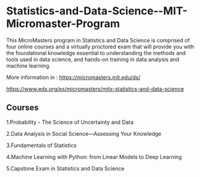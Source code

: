 # Statistics-and-Data-Science--MIT-Micromaster-Program
This MicroMasters program in Statistics and Data Science is comprised of four online courses and a virtually proctored exam that will provide you with the foundational knowledge essential to understanding the methods and tools used in data science, and hands-on training in data analysis and machine learning.

More information in :
https://micromasters.mit.edu/ds/ 

https://www.edx.org/es/micromasters/mitx-statistics-and-data-science

## Courses
1.Probability - The Science of Uncertainty and Data 

2.Data Analysis in Social Science—Assessing Your Knowledge

3.Fundamentals of Statistics

4.Machine Learning with Python: from Linear Models to Deep Learning

5.Capstone Exam in Statistics and Data Science
